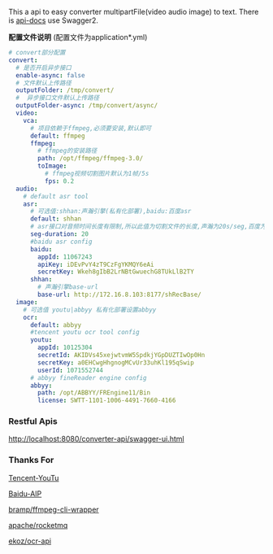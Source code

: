 This a api to easy converter multipartFile(video audio image) to text.
There is [api-docs](http://172.16.23.12/kbase-media/swagger-ui.html#) use Swagger2.

**配置文件说明**
(配置文件为application*.yml) 

``` yaml
# convert部分配置
convert:
  # 是否开启异步接口
  enable-async: false
  # 文件默认上传路径
  outputFolder: /tmp/convert/
  #  异步接口文件默认上传路径
  outputFolder-async: /tmp/convert/async/
  video:
    vca:
	  # 项目依赖于ffmpeg,必须要安装,默认即可
      default: ffmpeg
      ffmpeg:
        # ffmpeg的安装路径
        path: /opt/ffmpeg/ffmpeg-3.0/
        toImage:
          # ffmpeg视频切割图片默认为1帧/5s
          fps: 0.2                                           
  audio:
    # default asr tool
    asr:
	  # 可选值:shhan:声瀚引擎(私有化部署),baidu:百度asr
      default: shhan
      # asr接口对音频时间长度有限制,所以此值为切割文件的长度,声瀚为20s/seg,百度为60s/seg 
      seg-duration: 20 
      #baidu asr config 
      baidu:
        appId: 11067243
        apiKey: iDEvPvY4zT9CzFgYKMQY6eAi
        secretKey: Wkeh8gIbB2LrNBtGwuechG8TUkLlB2TY
      shhan:
	    # 声瀚引擎base-url
        base-url: http://172.16.8.103:8177/shRecBase/
  image:
    # 可选值 youtu|abbyy 私有化部署设置abbyy
    ocr:
      default: abbyy
      #tencent youtu ocr tool config
      youtu:
        appId: 10125304
        secretId: AKIDVs45xejwtvmW5SpdkjYGpDUZTIwOp0Hn
        secretKey: a0EHCwgHhgnogMCvUr33uhKl195qSwip
        userId: 1071552744
      # abbyy fineReader engine config
      abbyy:
        path: /opt/ABBYY/FREngine11/Bin
        license: SWTT-1101-1006-4491-7660-4166
```
### Restful Apis
[http://localhost:8080/converter-api/swagger-ui.html](http://localhost:8080/converter-api/swagger-ui.html)

### Thanks For
[Tencent-YouTu](https://github.com/Tencent-YouTu/java_sdk)

[Baidu-AIP](https://ai.baidu.com/docs#/ASR-Online-Java-SDK/top)

[bramp/ffmpeg-cli-wrapper](https://github.com/bramp/ffmpeg-cli-wrapper)

[apache/rocketmq](https://github.com/apache/rocketmq)

[ekoz/ocr-api](https://github.com/ekoz/ocr-api)